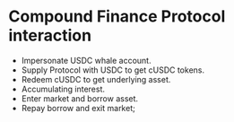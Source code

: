 # Compound Finance Protocol interaction

- Impersonate USDC whale account.
- Supply Protocol with USDC to get cUSDC tokens.
- Redeem cUSDC to get underlying asset.
- Accumulating interest.
- Enter market and borrow asset.
- Repay borrow and exit market; 